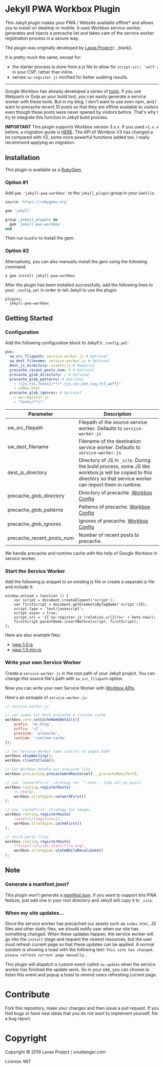 # Jekyll PWA Workbox Plugin


This Jekyll plugin makes your PWA / Website available offline* and allows you to install on desktop or mobile.
It uses Workbox service worker, generates and injects a precache list and takes care of the service worker registration process in a secure way.

The plugin was originally developed by [Lavas Project](https://github.com/lavas-project/jekyll-pwa){: _blank}.   

It is pretty much the same, except for:
- the starter process is done from a js file to allow for ```script-src: 'self';``` in your CSP, rather than inline.
- serves `sw-register.js` minified for better auditing results.

---

Google Workbox has already developed a series of [tools](https://developers.google.com/web/tools/workbox/). If you use Webpack or Gulp as your build tool, you can easily generate a service worker with these tools. But in my blog, I don't want to use even npm, and I want to precache recent 10 posts so that they are offline available to visitors even though these posts were never opened by visitors before. That's why I try to integrate this function in Jekyll build process.

**IMPORTANT** This plugin supports Workbox version 3.x.x.
If you used `v1.x.x` before, a migration guide is [HERE](./MIGRATE.md).
The API of Workbox V3 has changed a lot compared with V2, some more powerful functions added too.
I really recommend applying an migration.


## Installation

This plugin is available as a [RubyGem][ruby-gem].

### Option #1

Add `gem 'jekyll-pwa-workbox'` to the `jekyll_plugin` group in your `Gemfile`:

```ruby
source 'https://rubygems.org'

gem 'jekyll'

group :jekyll_plugins do
  gem 'jekyll-pwa-workbox'
end
```

Then run `bundle` to install the gem.

### Option #2

Alternatively, you can also manually install the gem using the following command:

```
$ gem install jekyll-pwa-workbox
```

After the plugin has been installed successfully, add the following lines to your `_config.yml` in order to tell Jekyll to use the plugin:

```
plugins:
- jekyll-pwa-workbox
```

## Getting Started

### Configuration

Add the following configuration block to Jekyll's `_config.yml`:
```yaml
pwa:
  sw_src_filepath: service-worker.js # Optional
  sw_dest_filename: service-worker.js # Optional
  dest_js_directory: assets/js # Required
  precache_recent_posts_num: 5 # Optional
  precache_glob_directory: / # Optional
  precache_glob_patterns: # Optional
    - "{js,css,fonts}/**/*.{js,css,eot,svg,ttf,woff}"
    - index.html
  precache_glob_ignores: # Optional
    - sw-register.js
    - "fonts/**/*"
```

Parameter                 | Description
----------                | ------------
sw_src_filepath           | Filepath of the source service worker. Defaults to `service-worker.js`
sw_dest_filename          | Filename of the destination service worker. Defaults to `service-worker.js`
dest_js_directory         | Directory of JS in `_site`. During the build process, some JS like workbox.js will be copied to this directory so that service worker can import them in runtime.
precache_glob_directory   | Directory of precache. [Workbox Config](https://developers.google.com/web/tools/workbox/get-started/webpack#optional-config)
precache_glob_patterns    | Patterns of precache. [Workbox Config](https://developers.google.com/web/tools/workbox/get-started/webpack#optional-config)
precache_glob_ignores     | Ignores of precache. [Workbox Config](https://developers.google.com/web/tools/workbox/get-started/webpack#optional-config)
precache_recent_posts_num | Number of recent posts to precache.

We handle precache and runtime cache with the help of Google Workbox in service worker.

### Start the Service Worker

Add the following js snippet to an existing js file or create a separate js file and include it:
```
window.onload = function () {
    var script = document.createElement('script');
    var firstScript = document.getElementsByTagName('script')[0];
    script.type = 'text/javascript';
    script.async = true;
    script.src = '{{'sw-register.js'|relative_url}}?v=' + Date.now();
    firstScript.parentNode.insertBefore(script, firstScript);
};
```

Here are also example files:
- [pwa-1.0.js](./pwa-1.0.js)
- [pwa-1.0.min.js](./pwa-1.0.min.js)


### Write your own Service Worker

Create a `service-worker.js` in the root path of your Jekyll project.
You can change this source file's path with `sw_src_filepath` option.

Now you can write your own Service Worker with [Workbox APIs](https://developers.google.com/web/tools/workbox/reference-docs/latest/).

Here's an exmaple of `service-worker.js`:
```javascript
// service-worker.js

// set names for both precache & runtime cache
workbox.core.setCacheNameDetails({
    prefix: 'my-blog',
    suffix: 'v1',
    precache: 'precache',
    runtime: 'runtime-cache'
});

// let Service Worker take control of pages ASAP
workbox.skipWaiting();
workbox.clientsClaim();

// let Workbox handle our precache list
workbox.precaching.precacheAndRoute(self.__precacheManifest);

// use `networkFirst` strategy for `*.html`, like all my posts
workbox.routing.registerRoute(
    /\.html$/,
    workbox.strategies.networkFirst()
);

// use `cacheFirst` strategy for images
workbox.routing.registerRoute(
    /assets\/(img|icons)/,
    workbox.strategies.cacheFirst()
);

// third party files
workbox.routing.registerRoute(
    /^https?:\/\/cdn.staticfile.org/,
    workbox.strategies.staleWhileRevalidate()
);
```

## Note

### Generate a manifest.json?

This plugin won't generate a [manifest.json](https://developer.mozilla.org/en-US/docs/Web/Manifest). If you want to support this PWA feature, just add one in your root directory and Jekyll will copy it to `_site`.

### When my site updates...

Since the service worker has precached our assets such as `index.html`, JS files and other static files, we should notify user when our site has something changed. When these updates happen, the service worker will go into the `install` stage and request the newest resources, but the user must refresh current page so that these updates can be applied. A normal solution is showing a toast with the following text: `This site has changed, please refresh current page manually.`.

This plugin will dispatch a custom event called `sw.update` when the service worker has finished the update work. So in your site, you can choose to listen this event and popup a toast to remind users refreshing current page.

# Contribute

Fork this repository, make your changes and then issue a pull request. If you find bugs or have new ideas that you do not want to implement yourself, file a bug report.

# Copyright

Copyright &copy; 2019 Lavas Project / souldanger.com

License: MIT

[ruby-gem]: https://rubygems.org/gems/jekyll-pwa-workbox
